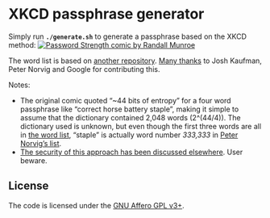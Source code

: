 XKCD passphrase generator
===

Simply run **`./generate.sh`** to generate a passphrase based on the XKCD method: [![Password Strength comic by Randall Munroe](https://imgs.xkcd.com/comics/password_strength.png)](https://xkcd.com/936/)

The word list is based on [another repository](https://github.com/first20hours/google-10000-english). [Many thanks](CREDITS.md) to Josh Kaufman, Peter Norvig and Google for contributing this.

Notes:

- The original comic quoted “~44 bits of entropy” for a four word passphrase like “correct horse battery staple”, making it simple to assume that the dictionary contained 2,048 words (2^(44/4)). The dictionary used is unknown, but even though the first three words are all in [the word list](words.txt), “staple” is actually word number *333,333* in [Peter Norvig’s list](http://norvig.com/ngrams/count_1w.txt).
- [The security of this approach has been discussed elsewhere](https://security.stackexchange.com/q/6095/1220). User beware.

License
---

The code is licensed under the [GNU Affero GPL v3+](LICENSE).
